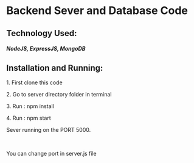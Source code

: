 # Backend Sever and Database Code

<h2> Technology Used: </h2>
<h5> NodeJS, ExpressJS, MongoDB</h5>

<h2> Installation and Running: </h2>
<p> 1. First clone this code</p>
<p> 2. Go to server directory folder in terminal</p>
<p> 3. Run : npm install</p>
<p> 4. Run : npm start</p>
<P> Sever running on the PORT 5000. </P>

<br/>
<p> You can change port in server.js file</p>

